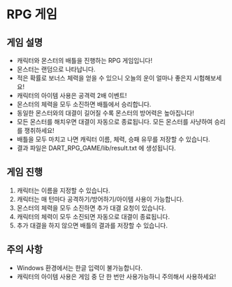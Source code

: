 # RPG 게임

## 게임 설명
- 캐릭터와 몬스터의 배틀을 진행하는 RPG 게임입니다!
- 몬스터는 랜덤으로 나타납니다.
- 적은 확률로 보너스 체력을 얻을 수 있으니 오늘의 운이 얼마나 좋은지 시험해보세요!
- 캐릭터의 아이템 사용은 공격력 2배 이벤트!
- 몬스터의 체력을 모두 소진하면 배틀에서 승리합니다.
- 동일한 몬스터와의 대결이 길어질 수록 몬스터의 방어력은 높아집니다!
- 모든 몬스터를 해치우면 대결이 자동으로 종료됩니다. 모든 몬스터를 사냥하여 승리를 쟁취하세요!
- 배틀을 모두 마치고 나면 캐릭터 이름, 체력, 승패 유무를 저장할 수 있습니다.
- 결과 파일은 DART_RPG_GAME/lib/result.txt 에 생성됩니다.


## 게임 진행
1. 캐릭터는 이름을 지정할 수 있습니다.
2. 캐릭터는 매 턴마다 공격하기/방어하기/아이템 사용이 가능합니다.
3. 몬스터의 체력을 모두 소진하면 추가 대결 요청이 있습니다.
4. 캐릭터의 체력이 모두 소진되면 자동으로 대결이 종료됩니다.
5. 추가 대결을 하지 않으면 배틀의 결과를 저장할 수 있습니다.

## 주의 사항
- Windows 환경에서는 한글 입력이 불가능합니다.
- 캐릭터의 아이템 사용은 게임 중 단 한 번만 사용가능하니 주의해서 사용하세요!

